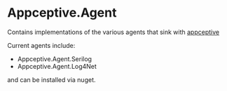 Appceptive.Agent
================

Contains implementations of the various agents that sink with [appceptive](http://www.appceptive.com)

Current agents include:

* Appceptive.Agent.Serilog
* Appceptive.Agent.Log4Net

and can be installed via nuget.
